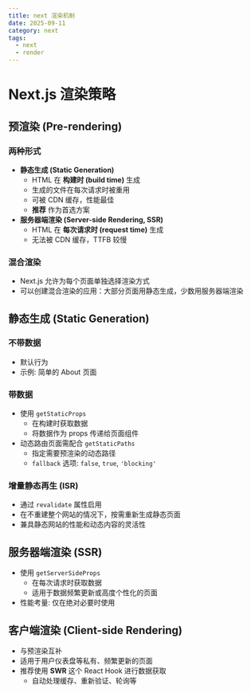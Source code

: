 ```yaml
---
title: next 渲染机制
date: 2025-09-11
category: next
tags:
  - next
  - render
---
```


# Next.js 渲染策略

## 预渲染 (Pre-rendering)

### 两种形式

- **静态生成 (Static Generation)**
  - HTML 在 **构建时 (build time)** 生成
  - 生成的文件在每次请求时被重用
  - 可被 CDN 缓存，性能最佳
  - **推荐** 作为首选方案
- **服务器端渲染 (Server-side Rendering, SSR)**
  - HTML 在 **每次请求时 (request time)** 生成
  - 无法被 CDN 缓存，TTFB 较慢

### 混合渲染

- Next.js 允许为每个页面单独选择渲染方式
- 可以创建混合渲染的应用：大部分页面用静态生成，少数用服务器端渲染

## 静态生成 (Static Generation)

### 不带数据

- 默认行为
- 示例: 简单的 About 页面

### 带数据

- 使用 `getStaticProps`
  - 在构建时获取数据
  - 将数据作为 props 传递给页面组件
- 动态路由页面需配合 `getStaticPaths`
  - 指定需要预渲染的动态路径
  - `fallback` 选项: `false`, `true`, `'blocking'`

### 增量静态再生 (ISR)

- 通过 `revalidate` 属性启用
- 在不重建整个网站的情况下，按需重新生成静态页面
- 兼具静态网站的性能和动态内容的灵活性

## 服务器端渲染 (SSR)

- 使用 `getServerSideProps`
  - 在每次请求时获取数据
  - 适用于数据频繁更新或高度个性化的页面
- 性能考量: 仅在绝对必要时使用

## 客户端渲染 (Client-side Rendering)

- 与预渲染互补
- 适用于用户仪表盘等私有、频繁更新的页面
- 推荐使用 **SWR** 这个 React Hook 进行数据获取
  - 自动处理缓存、重新验证、轮询等
